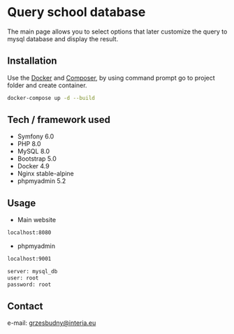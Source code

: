 # Query school database

The main page allows you to select options that later customize the query to mysql database and display the result.

## Installation 

Use the [Docker](https://www.docker.com/get-started/) and [Composer](https://getcomposer.org), by using command prompt go to project folder and create container.

```bash
docker-compose up -d --build
```

## Tech / framework used 
- Symfony 6.0
- PHP 8.0
- MySQL 8.0
- Bootstrap 5.0
- Docker 4.9
- Nginx stable-alpine
- phpmyadmin 5.2

## Usage

- Main website
```bash
localhost:8080
```
- phpmyadmin
```bash
localhost:9001
```
```bash
server: mysql_db
user: root
password: root 
```
## Contact
e-mail: grzesbudny@interia.eu
